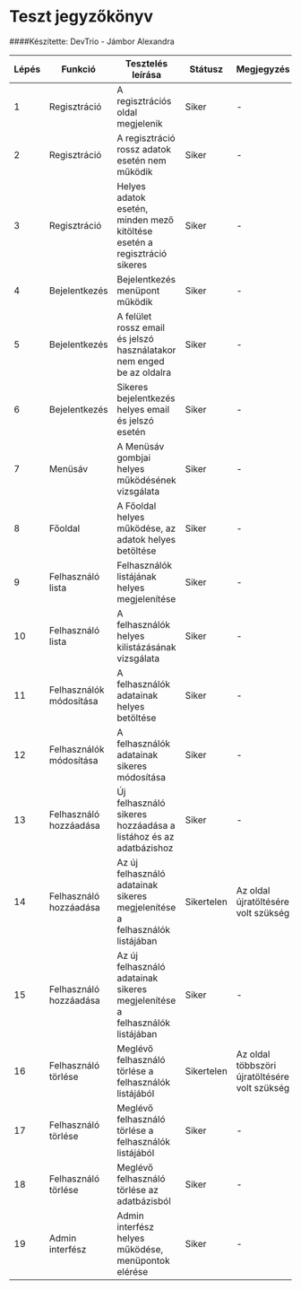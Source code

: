 # Teszt jegyzőkönyv
####Készítette: DevTrio - Jámbor Alexandra

Lépés | Funkció | Tesztelés leírása | Státusz | Megjegyzés | Aláírás | Időpont
--- | --- | --- | --- | --- | --- | --- 
1 | Regisztráció | A regisztrációs oldal megjelenik | Siker | - | Jámbor Alexandra | 2020.12.08
2 | Regisztráció | A regisztráció rossz adatok esetén nem működik | Siker | - | Jámbor Alexandra | 2020.12.08
3 | Regisztráció | Helyes adatok esetén, minden mező kitöltése esetén a regisztráció sikeres | Siker | - | Jámbor Alexandra | 2020.12.08
4 | Bejelentkezés | Bejelentkezés menüpont működik | Siker | - | Jámbor Alexandra | 2020.12.08
5 | Bejelentkezés | A felület rossz email és jelszó használatakor nem enged be az oldalra | Siker | - | Jámbor Alexandra | 2020.12.08
6 | Bejelentkezés | Sikeres bejelentkezés helyes email és jelszó esetén | Siker | - | Jámbor Alexandra | 2020.12.08
7 | Menüsáv | A Menüsáv gombjai helyes működésének vizsgálata | Siker | - | Jámbor Alexandra | 2020.12.08
8 | Főoldal | A Főoldal helyes működése, az adatok helyes betöltése | Siker | - | Jámbor Alexandra | 2020.12.08
9 | Felhasználó lista | Felhasználók listájának helyes megjelenítése | Siker | - | Jámbor Alexandra | 2020.12.08
10 | Felhasználó lista | A felhasználók helyes kilistázásának vizsgálata | Siker | - | Jámbor Alexandra | 2020.12.08
11 | Felhasználók módosítása | A felhasználók adatainak helyes betöltése | Siker | - | Jámbor Alexandra | 2020.12.08
12 | Felhasználók módosítása | A felhasználók adatainak sikeres módosítása | Siker | - | Jámbor Alexandra | 2020.12.08
13 | Felhasználó hozzáadása | Új felhasználó sikeres hozzáadása a listához és az adatbázishoz | Siker | - | Jámbor Alexandra | 2020.12.08
14 | Felhasználó hozzáadása | Az új felhasználó adatainak sikeres megjelenítése a felhasználók listájában | Sikertelen | Az oldal újratöltésére volt szükség | Jámbor Alexandra | 2020.12.08
15 | Felhasználó hozzáadása | Az új felhasználó adatainak sikeres megjelenítése a felhasználók listájában | Siker | - | Jámbor Alexandra | 2020.12.08
16 | Felhasználó törlése | Meglévő felhasználó törlése a felhasználók listájából | Sikertelen | Az oldal többszöri újratöltésére volt szükség | Jámbor Alexandra | 2020.12.08
17 | Felhasználó törlése | Meglévő felhasználó törlése a felhasználók listájából | Siker | - | Jámbor Alexandra | 2020.12.08
18 | Felhasználó törlése | Meglévő felhasználó törlése az adatbázisból | Siker | - | Jámbor Alexandra | 2020.12.08
19 | Admin interfész | Admin interfész helyes működése, menüpontok elérése | Siker | - | Jámbor Alexandra | 2020.12.09